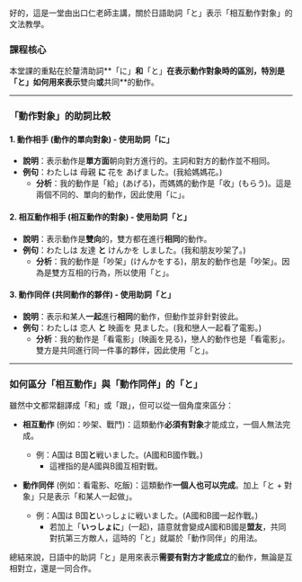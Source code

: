 </br>

好的，這是一堂由出口仁老師主講，關於日語助詞「と」表示「相互動作對象」的文法教學。

### **課程核心**

本堂課的重點在於釐清助詞**「に」**和**「と」**在表示動作對象時的區別，特別是「と」如何用來表示**雙向**或**共同**的動作。

---

### **「動作對象」的助詞比較**

#### **1. 動作相手 (動作的單向對象) - 使用助詞「に」**

*   **說明**：表示動作是**單方面**朝向對方進行的。主詞和對方的動作並不相同。
*   **例句**：わたしは 母親 **に** 花を あげました。(我給媽媽花。)
    *   **分析**：我的動作是「給」(あげる)，而媽媽的動作是「收」(もらう)。這是兩個不同的、單向的動作，因此使用「に」。

#### **2. 相互動作相手 (相互動作的對象) - 使用助詞「と」**

*   **說明**：表示動作是**雙向**的，雙方都在進行**相同**的動作。
*   **例句**：わたしは 友達 **と** けんかを しました。(我和朋友吵架了。)
    *   **分析**：我的動作是「吵架」(けんかをする)，朋友的動作也是「吵架」。因為是雙方互相的行為，所以使用「と」。

#### **3. 動作同伴 (共同動作的夥伴) - 使用助詞「と」**

*   **說明**：表示和某人**一起**進行**相同**的動作，但動作並非針對彼此。
*   **例句**：わたしは 恋人 **と** 映画を 見ました。(我和戀人一起看了電影。)
    *   **分析**：我的動作是「看電影」(映画を見る)，戀人的動作也是「看電影」。雙方是共同進行同一件事的夥伴，因此使用「と」。

---

### **如何區分「相互動作」與「動作同伴」的「と」**

雖然中文都常翻譯成「和」或「跟」，但可以從一個角度來區分：

*   **相互動作** (例如：吵架、戰鬥)：這類動作**必須有對象**才能成立，一個人無法完成。
    *   例：A国は B国**と**戦いました。(A國和B國作戰。)
        *   這裡指的是A國與B國互相對戰。

*   **動作同伴** (例如：看電影、吃飯)：這類動作**一個人也可以完成**。加上「と + 對象」只是表示「和某人一起做」。
    *   例：A国は B国**と**いっしょに戦いました。(A國和B國一起作戰。)
        *   若加上「**いっしょに**」(一起)，語意就會變成A國和B國是**盟友**，共同對抗第三方敵人，這時的「と」就屬於「動作同伴」的用法。

總結來說，日語中的助詞「と」是用來表示**需要有對方才能成立**的動作，無論是互相對立，還是一同合作。
</br>
